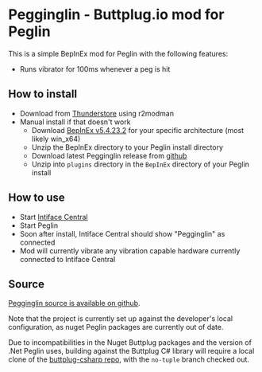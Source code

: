 # Pegginglin - Buttplug.io mod for Peglin

This is a simple BepInEx mod for Peglin with the following features:

- Runs vibrator for 100ms whenever a peg is hit

## How to install

- Download from [Thunderstore](https://thunderstore.io/c/peglin/p/nonpolynomial/Pegginglin/) using r2modman
- Manual install if that doesn't work
  - Download [BepInEx v5.4.23.2](https://github.com/BepInEx/BepInEx/releases/tag/v5.4.23.2) for your
    specific architecture (most likely win_x64)
  - Unzip the BepInEx directory to your Peglin install directory
  - Download latest Pegginglin release from [github](https://github.com/qdot/pegginglin/releases)
  - Unzip into `plugins` directory in the `BepInEx` directory of your Peglin install

## How to use

- Start [Intiface Central](https://intiface.com/central)
- Start Peglin
- Soon after install, Intiface Central should show "Pegginglin" as connected
- Mod will currently vibrate any vibration capable hardware currently connected to Intiface Central

## Source

[Pegginglin source is available on github](https://github.com/qdot/pegginglin).

Note that the project is currently set up against the developer's local configuration, as nuget
Peglin packages are currently out of date.

Due to incompatibilities in the Nuget Buttplug packages and the version of .Net Peglin uses, building against the Buttplug C# library will require a local clone of the [buttplug-csharp repo](https://github.com/buttplugio/buttplug-csharp), with the `no-tuple` branch checked out.

